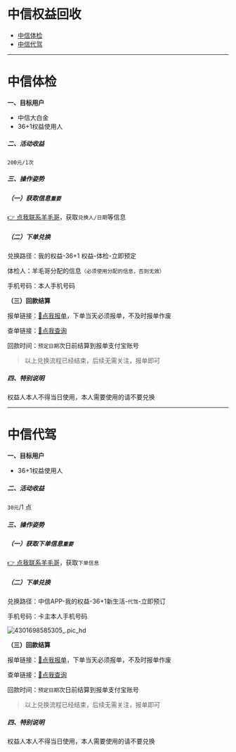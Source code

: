 # 中信权益回收

- [中信体检](#中信体检)
- [中信代驾](#中信代驾)

---

# 中信体检

**一、目标用户**

- 中信大白金
- 36+1权益使用人

##### 二、活动收益

`200元/1次`

##### 三、操作姿势

##### （一）获取信息`重要`

[👉 点我联系羊毛哥](http://u.zjkmkj.com/unVf1 )，获取`兑换人/日期`等信息

##### （二）下单兑换

兑换路径：我的权益-36+1 权益-体检-立即预定

体检人：羊毛哥分配的信息`（必须使用分配的信息，否则无效）`

手机号码：本人手机号码

**（三）回款结算**

报单链接：[:link:点我报单](http://u.zjkm.xyz/xGzEF)，下单当天必须报单，不及时报单作废

查单链接：[:link:点我查询](http://u.zjkm.xyz/Cr7RF)

回款时间：`预定日期`次日前结算到报单支付宝账号

> 以上兑换流程已经结束，后续无需关注，报单即可

##### 四、特别说明

权益人本人不得当日使用，本人需要使用的请不要兑换

---

# 中信代驾

**一、目标用户**

- 36+1权益使用人

##### 二、活动收益

`30元`/1 点

##### 三、操作姿势

##### （一）获取下单信息`重要`

[👉 点我联系羊毛哥](http://u.zjkmkj.com/unVf1 )，获取`下单信息`

##### （二）下单兑换

兑换路径：中信APP-我的权益-36+1新生活-`代驾`-立即预订

手机号码：卡主本人手机号码

![4301698585305_.pic_hd](https://cos.zjkmkj.com/media/2024/08/20/40f251677bfd8383df55eb12853e7e45-2.webp)

**（三）回款结算**

报单链接：[:link:点我报单](http://u.zjkm.xyz/xGzEF)，下单当天必须报单，不及时报单作废

查单链接：[:link:点我查询](http://u.zjkm.xyz/Cr7RF)

回款时间：`预定日期`次日前结算到报单支付宝账号

> 以上兑换流程已经结束，后续无需关注，报单即可

##### 四、特别说明

权益人本人不得当日使用，本人需要使用的请不要兑换
